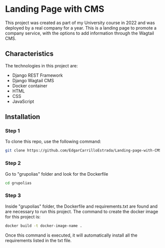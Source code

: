 # Landing Page with CMS

This project was created as part of my University course in 2022 and was deployed by a real company for a year. This is a landing page to promote a company service, with the options to add information through the Wagtail CMS.

## Characteristics

The technologies in this project are:
- Django REST Framework
- Django Wagtail CMS
- Docker container
- HTML
- CSS
- JavaScript

## Installation
### Step 1
To clone this repo, use the following command:

```bash
git clone https://github.com/EdgarCarrilloEstrada/Landing-page-with-CMS.git
```

### Step 2
Go to "grupolias" folder and look for the Dockerfile

```bash
cd grupolias
```
### Step 3
Inside "grupolias" folder, the Dockerfile and requirements.txt are found and are necessary to run this project. The command to create the docker image for this project is:

```bash
docker build -t docker-image-name .
```

Once this command is executed, it will automatically install all the requirements listed in the txt file.
